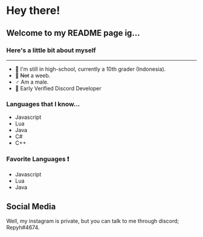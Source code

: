# Hey there!

## Welcome to my README page ig...
### Here's a little bit about myself
---
- 📖 I'm still in high-school, currently a 10th grader (Indonesia).
- 🏹 ~~Not~~ a weeb.
- ♂️ Am a male.
- 💬 Early Verified Discord Developer

### Languages that I know...
- Javascript
- Lua
- Java
- C#
- C++

### Favorite Languages ❗
- Javascript
- Lua
- Java

## Social Media
Well, my instagram is private, but you can talk to me through discord; Repyh#4674.
